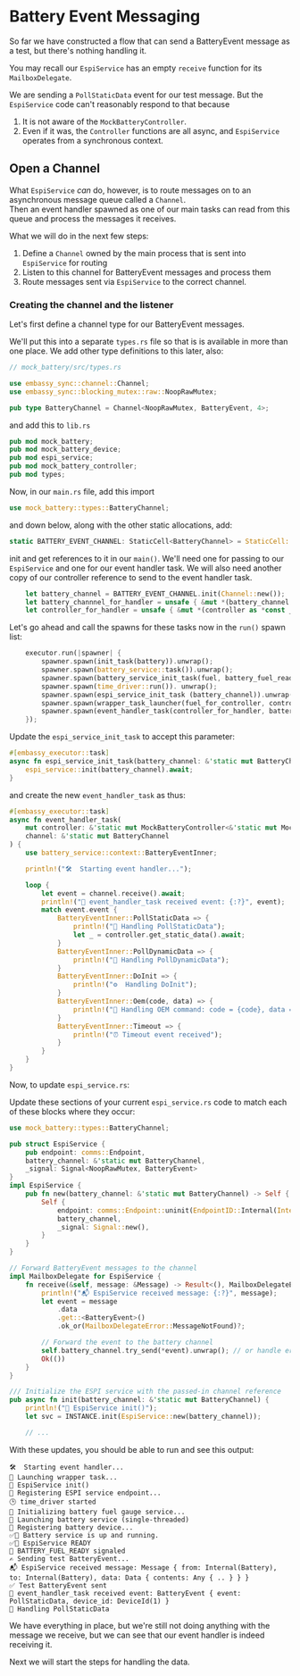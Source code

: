 # Battery Event Messaging

So far we have constructed a flow that can send a BatteryEvent message as a test, but there's nothing handling it.

You may recall our `EspiService` has an empty `receive` function for its `MailboxDelegate`.

We are sending a `PollStaticData` event for our test message.  But the `EspiService` code can't reasonably respond to that because

1. It is not aware of the `MockBatteryController`.
2. Even if it was, the `Controller` functions are all async, and `EspiService` operates from a synchronous context.

## Open a Channel

What `EspiService` _can_ do, however, is to route messages on to an asynchronous message queue called a `Channel`.  
Then an event handler spawned as one of our main tasks can read from this queue and process the messages it receives.


What we will do in the next few steps:

1. Define a `Channel` owned by the main process that is sent into `EspiService` for routing
2. Listen to this channel for BatteryEvent messages and process them
3. Route messages sent via `EspiService` to the correct channel.

### Creating the channel and the listener

Let's first define a channel type for our BatteryEvent messages.

We'll put this into a separate `types.rs` file so that is is available in more than one place. We add other type definitions to this later, also:

```rust
// mock_battery/src/types.rs

use embassy_sync::channel::Channel;
use embassy_sync::blocking_mutex::raw::NoopRawMutex;

pub type BatteryChannel = Channel<NoopRawMutex, BatteryEvent, 4>;
```
and add this to `lib.rs`

```rust
pub mod mock_battery;
pub mod mock_battery_device;
pub mod espi_service;
pub mod mock_battery_controller;
pub mod types;
```

Now, in our `main.rs` file, add this import

```rust
use mock_battery::types::BatteryChannel;
```

and down below, along with the other static allocations, add:
```rust
static BATTERY_EVENT_CHANNEL: StaticCell<BatteryChannel> = StaticCell::new();
```

init and get references to it in our `main()`. 
We'll need one for passing to our `EspiService` and one for our event handler task.
We will also need another copy of our controller reference to send to the event handler task.

```rust
    let battery_channel = BATTERY_EVENT_CHANNEL.init(Channel::new());
    let battery_channnel_for_handler = unsafe { &mut *(battery_channel as *const _ as *mut _) };
    let controller_for_handler = unsafe { &mut *(controller as *const _ as *mut _) };
```
Let's go ahead and call the spawns for these tasks now in the `run()` spawn list:
```rust
    executor.run(|spawner| {
        spawner.spawn(init_task(battery)).unwrap();
        spawner.spawn(battery_service::task()).unwrap();
        spawner.spawn(battery_service_init_task(fuel, battery_fuel_ready)).unwrap();
        spawner.spawn(time_driver::run()). unwrap();
        spawner.spawn(espi_service_init_task (battery_channel)).unwrap();
        spawner.spawn(wrapper_task_launcher(fuel_for_controller, controller, battery_fuel_ready, spawner)).unwrap();
        spawner.spawn(event_handler_task(controller_for_handler, battery_channel_for_handler)).unwrap();
    });

```

Update the `espi_service_init_task` to accept this parameter:
```rust
#[embassy_executor::task]
async fn espi_service_init_task(battery_channel: &'static mut BatteryChannel) {
    espi_service::init(battery_channel).await;
}
```
and create the new `event_handler_task` as thus:
```rust
#[embassy_executor::task]
async fn event_handler_task(
    mut controller: &'static mut MockBatteryController<&'static mut MockBattery>,
    channel: &'static mut BatteryChannel
) {
    use battery_service::context::BatteryEventInner;

    println!("🛠️  Starting event handler...");

    loop {
        let event = channel.receive().await;
        println!("🔔 event_handler_task received event: {:?}", event);
        match event.event {
            BatteryEventInner::PollStaticData => {
                println!("🔄 Handling PollStaticData");
                let _ = controller.get_static_data().await;
            }
            BatteryEventInner::PollDynamicData => {
                println!("🔄 Handling PollDynamicData");
            }
            BatteryEventInner::DoInit => {
                println!("⚙️  Handling DoInit");
            }
            BatteryEventInner::Oem(code, data) => {
                println!("🧩 Handling OEM command: code = {code}, data = {:?}", data);
            }
            BatteryEventInner::Timeout => {
                println!("⏰ Timeout event received");
            }
        }
    }
}
```


Now, to update `espi_service.rs`:

Update these sections of your current `espi_service.rs` code to match each of these blocks where they occur:

```rust
use mock_battery::types::BatteryChannel;

pub struct EspiService {
    pub endpoint: comms::Endpoint,
    battery_channel: &'static mut BatteryChannel,
    _signal: Signal<NoopRawMutex, BatteryEvent>
}
impl EspiService {
    pub fn new(battery_channel: &'static mut BatteryChannel) -> Self {
        Self {
            endpoint: comms::Endpoint::uninit(EndpointID::Internal(Internal::Battery)),
            battery_channel,
            _signal: Signal::new(),
        }
    }
}

// Forward BatteryEvent messages to the channel
impl MailboxDelegate for EspiService {
    fn receive(&self, message: &Message) -> Result<(), MailboxDelegateError> {
        println!("📬 EspiService received message: {:?}", message);
        let event = message
            .data
            .get::<BatteryEvent>()
            .ok_or(MailboxDelegateError::MessageNotFound)?;

        // Forward the event to the battery channel    
        self.battery_channel.try_send(*event).unwrap(); // or handle error appropriately
        Ok(())
    }
}

/// Initialize the ESPI service with the passed-in channel reference
pub async fn init(battery_channel: &'static mut BatteryChannel) {
    println!("🔌 EspiService init()");
    let svc = INSTANCE.init(EspiService::new(battery_channel));

    // ...

```
With these updates, you should be able to run and see this output:

```
🛠️  Starting event handler...
🔄 Launching wrapper task...
🔌 EspiService init()
🧩 Registering ESPI service endpoint...
🕒 time_driver started
🔌 Initializing battery fuel gauge service...
🔋 Launching battery service (single-threaded)
🧩 Registering battery device...
✅🔋 Battery service is up and running.
✅🔌 EspiService READY
🔔 BATTERY_FUEL_READY signaled
✍ Sending test BatteryEvent...
📬 EspiService received message: Message { from: Internal(Battery), to: Internal(Battery), data: Data { contents: Any { .. } } }
✅ Test BatteryEvent sent
🔔 event_handler_task received event: BatteryEvent { event: PollStaticData, device_id: DeviceId(1) }
🔄 Handling PollStaticData
```

We have everything in place, but we're still not doing anything with the message we receive, but we can see that our event handler is indeed receiving it.

Next we will start the steps for handling the data.